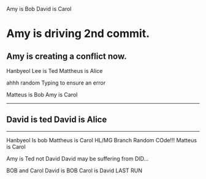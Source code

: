 Amy is Bob
David is Carol


Amy is driving 2nd commit. 
=======


Amy is creating a conflict now.
---
Hanbyeol Lee is Ted
Mattheus is Alice


ahhh random Typing to ensure an error



Matteus is Bob
Amy is Carol

--- 


David is ted
David is Alice
---
----
Hanbyeol Is bob
Mattheus is Carol 
HL/MG Branch
Random COde!!!
Matteus is Carol  

Amy is Ted not David
David may be suffering from DID...

BOB and Carol
David is BOB
Carol is David
LAST RUN 



